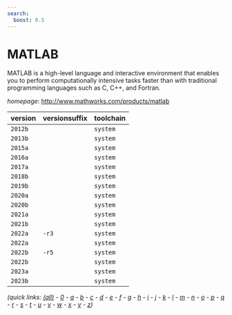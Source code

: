 ```yaml
---
search:
  boost: 0.5
---
```

# MATLAB

MATLAB is a high-level language and interactive environment  that enables you to perform computationally intensive tasks faster than with  traditional programming languages such as C, C++, and Fortran.

*homepage*: <http://www.mathworks.com/products/matlab>

version | versionsuffix | toolchain
--------|---------------|----------
``2012b`` |  | ``system``
``2013b`` |  | ``system``
``2015a`` |  | ``system``
``2016a`` |  | ``system``
``2017a`` |  | ``system``
``2018b`` |  | ``system``
``2019b`` |  | ``system``
``2020a`` |  | ``system``
``2020b`` |  | ``system``
``2021a`` |  | ``system``
``2021b`` |  | ``system``
``2022a`` | ``-r3`` | ``system``
``2022a`` |  | ``system``
``2022b`` | ``-r5`` | ``system``
``2022b`` |  | ``system``
``2023a`` |  | ``system``
``2023b`` |  | ``system``


*(quick links: [(all)](../index.md) - [0](../0/index.md) - [a](../a/index.md) - [b](../b/index.md) - [c](../c/index.md) - [d](../d/index.md) - [e](../e/index.md) - [f](../f/index.md) - [g](../g/index.md) - [h](../h/index.md) - [i](../i/index.md) - [j](../j/index.md) - [k](../k/index.md) - [l](../l/index.md) - [m](../m/index.md) - [n](../n/index.md) - [o](../o/index.md) - [p](../p/index.md) - [q](../q/index.md) - [r](../r/index.md) - [s](../s/index.md) - [t](../t/index.md) - [u](../u/index.md) - [v](../v/index.md) - [w](../w/index.md) - [x](../x/index.md) - [y](../y/index.md) - [z](../z/index.md))*

